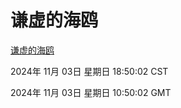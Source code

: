 # 谦虚的海鸥
[谦虚的海鸥](http://219.139.197.74:56308/qxdho/course/base/hotlink/index.php)

2024年 11月 03日 星期日 18:50:02 CST

2024年 11月 03日 星期日 10:50:02 GMT
